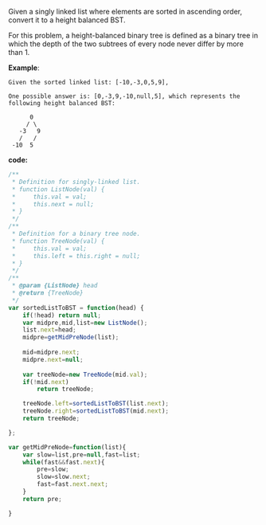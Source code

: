 Given a singly linked list where elements are sorted in ascending order, convert it to a height balanced BST.

For this problem, a height-balanced binary tree is defined as a binary tree in which the depth of the two subtrees of every node never differ by more than 1.

**Example**:
```
Given the sorted linked list: [-10,-3,0,5,9],

One possible answer is: [0,-3,9,-10,null,5], which represents the following height balanced BST:

      0
     / \
   -3   9
   /   /
 -10  5
```
**code:**

```js
/**
 * Definition for singly-linked list.
 * function ListNode(val) {
 *     this.val = val;
 *     this.next = null;
 * }
 */
/**
 * Definition for a binary tree node.
 * function TreeNode(val) {
 *     this.val = val;
 *     this.left = this.right = null;
 * }
 */
/**
 * @param {ListNode} head
 * @return {TreeNode}
 */
var sortedListToBST = function(head) {
    if(!head) return null;
    var midpre,mid,list=new ListNode();
    list.next=head;
    midpre=getMidPreNode(list);
    
    mid=midpre.next;
    midpre.next=null;
    
    var treeNode=new TreeNode(mid.val);
    if(!mid.next) 
        return treeNode;      

    treeNode.left=sortedListToBST(list.next);
    treeNode.right=sortedListToBST(mid.next);
    return treeNode;

};

var getMidPreNode=function(list){ 
    var slow=list,pre=null,fast=list;
    while(fast&&fast.next){
        pre=slow;
        slow=slow.next;
        fast=fast.next.next;
    }
    return pre;

}


```